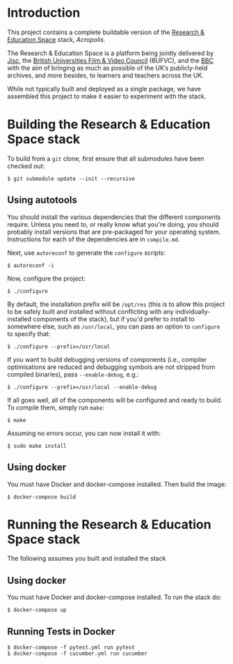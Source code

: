 # Introduction 

This project contains a complete buildable version of the [Research & Education Space](https://bbcarchdev.github.io/res/) stack, _Acropolis_.

The Research & Education Space is a platform being jointly delivered by [Jisc](http://www.jisc.ac.uk), the [British Universities Film & Video Council](http://bufvc.ac.uk) (BUFVC), and the [BBC](http://www.bbc.co.uk) with the aim of bringing as much as possible of the UK’s publicly-held archives, and more besides, to learners and teachers across the UK.

While not typically built and deployed as a single package, we have assembled this project to make it easier to experiment with the stack.

# Building the Research & Education Space stack

To build from a `git` clone, first ensure that all submodules have been checked out:

    $ git submodule update --init --recursive

## Using autotools
You should install the various dependencies that the different components require. Unless you need to, or really know what you're doing, you should probably install versions that are pre-packaged for your operating system. Instructions for each of the dependencies are in `compile.md`.

Next, use `autoreconf` to generate the `configure` scripts:

    $ autoreconf -i

Now, configure the project:

    $ ./configure

By default, the installation prefix will be `/opt/res` (this is to allow this project to be safely built and installed without conflicting with any individually-installed components of the stack), but if you'd prefer to install to somewhere else, such as `/usr/local`, you can pass an option to `configure` to specify that:

    $ ./configure --prefix=/usr/local

If you want to build debugging versions of components (i.e., compiler optimisations are reduced and debugging symbols are not stripped from compiled binaries), pass `--enable-debug`, e.g.:

    $ ./configure --prefix=/usr/local --enable-debug

If all goes well, all of the components will be configured and ready to build. To compile them, simply run `make`:

    $ make

Assuming no errors occur, you can now install it with:

    $ sudo make install

## Using docker

You must have Docker and docker-compose installed. Then build the image:

    $ docker-compose build

# Running the Research & Education Space stack

The following assumes you built and installed the stack

## Using docker

You must have Docker and docker-compose installed. To run the stack do:

    $ docker-compose up

## Running Tests in Docker

    $ docker-compose -f pytest.yml run pytest
    $ docker-compose -f cucumber.yml run cucumber
